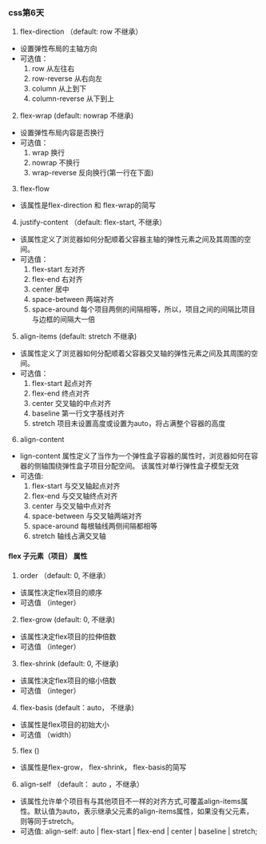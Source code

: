### css第6天


1. flex-direction （default: row 不继承）
	
- 设置弹性布局的主轴方向
- 可选值：
	1. row 从左往右
	2. row-reverse 从右向左
	3. column 从上到下
	4. column-reverse 从下到上

2. flex-wrap (default: nowrap 不继承)

- 设置弹性布局内容是否换行
- 可选值：
	1. wrap 换行
	2. nowrap 不换行
	3. wrap-reverse 反向换行(第一行在下面)

3. flex-flow

- 该属性是flex-direction 和 flex-wrap的简写


4. justify-content （default: flex-start, 不继承）

- 该属性定义了浏览器如何分配顺着父容器主轴的弹性元素之间及其周围的空间。
- 可选值： 
	1. flex-start 左对齐
	2. flex-end 右对齐
	3. center  居中
	4. space-between 两端对齐
	5. space-around 每个项目两侧的间隔相等，所以，项目之间的间隔比项目与边框的间隔大一倍



5. align-items (default: stretch  不继承)

- 该属性定义了浏览器如何分配顺着父容器交叉轴的弹性元素之间及其周围的空间。
- 可选值： 
	1. flex-start       起点对齐
	2. flex-end         终点对齐
	3. center           交叉轴的中点对齐
	4. baseline         第一行文字基线对齐  
	5. stretch          项目未设置高度或设置为auto，将占满整个容器的高度


6. align-content

- lign-content 属性定义了当作为一个弹性盒子容器的属性时，浏览器如何在容器的侧轴围绕弹性盒子项目分配空间。
该属性对单行弹性盒子模型无效
- 可选值:
	1. flex-start 与交叉轴起点对齐
	2. flex-end 与交叉轴终点对齐
	3. center 与交叉轴中点对齐
	4. space-between 与交叉轴两端对齐
	5. space-around 每根轴线两侧间隔都相等
	6. stretch 轴线占满交叉轴


#### flex 子元素（项目） 属性

1. order （default: 0, 不继承）

- 该属性决定flex项目的顺序
- 可选值 （integer）

2. flex-grow (default: 0, 不继承)

- 该属性决定flex项目的拉伸倍数 
- 可选值 （integer）


3. flex-shrink (default: 0, 不继承)

- 该属性决定flex项目的缩小倍数
- 可选值 （integer）

4. flex-basis (default：auto， 不继承)

- 该属性是flex项目的初始大小
- 可选值 （width）

5. flex ()

- 该属性是flex-grow， flex-shrink， flex-basis的简写


6. align-self （default： auto ，不继承）

- 该属性允许单个项目有与其他项目不一样的对齐方式,可覆盖align-items属性。默认值为auto，表示继承父元素的align-items属性，如果没有父元素，则等同于stretch。
- 可选值:
  	align-self: auto | flex-start | flex-end | center | baseline | stretch;









